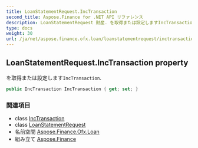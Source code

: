 ```yaml
---
title: LoanStatementRequest.IncTransaction
second_title: Aspose.Finance for .NET API リファレンス
description: LoanStatementRequest 財産. を取得または設定しますIncTransaction.
type: docs
weight: 30
url: /ja/net/aspose.finance.ofx.loan/loanstatementrequest/inctransaction/
---
```

## LoanStatementRequest.IncTransaction property

を取得または設定します`IncTransaction`.

```csharp
public IncTransaction IncTransaction { get; set; }
```

### 関連項目

* class [IncTransaction](../../../aspose.finance.ofx/inctransaction/)
* class [LoanStatementRequest](../)
* 名前空間 [Aspose.Finance.Ofx.Loan](../../loanstatementrequest/)
* 組み立て [Aspose.Finance](../../../)


